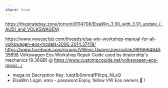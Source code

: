 ```yaml
---
share: true
---
```


https://thepiratebay.zone/torrent/8114708/ElsaWin_3.90_with_3.91_update_(_AUDI_and_VOLKSWAGEN)


https://www.vweosclub.com/threads/elsa-win-workshop-manual-for-all-volkswagen-eos-models-2006-2014.37419/
https://www.facebook.com/groups/VWeos.Owners/permalink/991666464335698
Volkswagen Eos Workshop Repair Guide used by dealership's mechanics (9.36GB) @ https://www.custompcguide.net/volkswagen-eos-repair.../
- mega.nz Decryption Key: !utqt1b0mroqfP6rpq_NLsQ
- ElsaWin Login: emo - password
Enjoy, fellow VW Eos owners 🙂 !